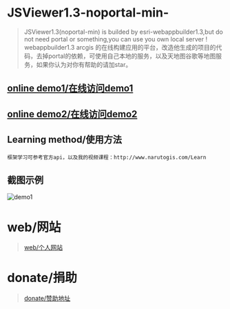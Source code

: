 # JSViewer1.3-noportal-min-

> JSViewer1.3(noportal-min) is builded by esri-webappbuilder1.3,but do not need portal or something,you can use you own local server !
> webappbuilder1.3 arcgis 的在线构建应用的平台，改造他生成的项目的代码，去掉portal的依赖，可使用自己本地的服务，以及天地图谷歌等地图服务，如果你认为对你有帮助的请加star。



## [online demo1/在线访问demo1](http://narutogis.com/apps/JSViewer1.3/)

## [online demo2/在线访问demo2](http://narutogis.com/apps/JSViewer1.3/?config=config_light.json)

## Learning method/使用方法

	框架学习可参考官方api，以及我的视频课程：http://www.narutogis.com/Learn

## 截图示例
![demo1](http://www.narutogis.com/images/myImage/bg.png)


# web/网站

>[web/个人网站](http://www.narutogis.com/)


# donate/捐助

>[donate/赞助地址](http://www.narutogis.com/Donate)

